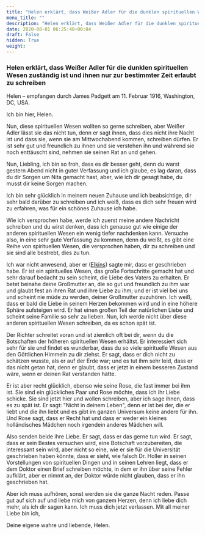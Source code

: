```yaml
---
title: "Helen erklärt, dass Weißer Adler für die dunklen spirituellen Wesen zuständig ist und ihnen nur zur bestimmter Zeit erlaubt zu schreiben"
menu_title: ""
description: "Helen erklärt, dass Weißer Adler für die dunklen spirituellen Wesen zuständig ist und ihnen nur zur bestimmter Zeit erlaubt zu schreiben"
date: 2020-08-01 06:25:48+00:84
draft: False
hidden: True
weight:
---
```

### Helen erklärt, dass Weißer Adler für die dunklen spirituellen Wesen zuständig ist und ihnen nur zur bestimmter Zeit erlaubt zu schreiben

Helen – empfangen durch James Padgett am 11. Februar 1916, Washington, DC, USA.

Ich bin hier, Helen.

Nun, diese spirituellen Wesen wollten so gerne schreiben, aber Weißer Adler lässt sie das nicht tun, denn er sagt ihnen, dass dies nicht ihre Nacht ist und dass sie, wenn sie am Mittwochabend kommen, schreiben dürfen. Er ist sehr gut und freundlich zu ihnen und sie verstehen ihn und während sie noch enttäuscht sind, nehmen sie seinen Rat an und gehen.

Nun, Liebling, ich bin so froh, dass es dir besser geht, denn du warst gestern Abend nicht in guter Verfassung und ich glaube, es lag daran, dass du dir Sorgen um Nita gemacht hast, aber, wie ich dir gesagt habe, du musst dir keine Sorgen machen.

Ich bin sehr glücklich in meinem neuen Zuhause und ich beabsichtige, dir sehr bald darüber zu schreiben und ich weiß, dass es dich sehr freuen wird zu erfahren, was für ein schönes Zuhause ich habe.

Wie ich versprochen habe, werde ich zuerst meine andere Nachricht schreiben und du wirst denken, dass ich genauso gut wie einige der anderen spirituellen Wesen ein wenig tiefer nachdenken kann. Versuche also, in eine sehr gute Verfassung zu kommen, denn du weißt, es gibt eine Reihe von spirituellen Wesen, die versprochen haben, dir zu schreiben und sie sind alle bestrebt, dies zu tun.

Ich war nicht anwesend, aber er ([Elkins](/padgett-botschaften/padgett-botschaften-in-reihenfolge-des-datums/padgett-botschaften-1916/stephen-elkins-wurde-von-herrn-padgett-unterstuetzt-und-ist-aus-der-finsternis-herausgekommen-jep-stephen-elkins-11-februar-1916/)) sagte mir, dass er geschrieben habe. Er ist ein spirituelles Wesen, das große Fortschritte gemacht hat und sehr darauf bedacht zu sein scheint, die Liebe des Vaters zu erhalten. Er betet beinahe deine Großmutter an, die so gut und freundlich zu ihm war und glaubt fest an ihren Rat und ihre Liebe zu ihm; und er ist viel bei uns und scheint nie müde zu werden, deiner Großmutter zuzuhören. Ich weiß, dass er bald die Liebe in seinem Herzen bekommen wird und in eine höhere Sphäre aufsteigen wird. Er hat einen großen Teil der natürlichen Liebe und scheint seine Familie so sehr zu lieben. Nun, ich werde nicht über diese anderen spirituellen Wesen schreiben, da es schon spät ist.

Der Richter schreitet voran und ist ziemlich oft bei dir, wenn du die Botschaften der höheren spirituellen Wesen erhältst. Er interessiert sich sehr für sie und findet es wunderbar, dass du so viele spirituelle Wesen aus den Göttlichen Himmeln zu dir ziehst. Er sagt, dass er dich nicht zu schätzen wusste, als er auf der Erde war; und es tut ihm sehr leid, dass er das nicht getan hat, denn er glaubt, dass er jetzt in einem besseren Zustand wäre, wenn er deinen Rat verstanden hätte.

Er ist aber recht glücklich, ebenso wie seine Rose, die fast immer bei ihm ist. Sie sind ein glückliches Paar und Rose möchte, dass ich ihr Liebe schicke. Sie sind jetzt hier und wollen schreiben, aber ich sage ihnen, dass es zu spät ist. Er sagt: "Nicht in deinem Leben", denn er ist bei der, die er liebt und die ihn liebt und es gibt im ganzen Universum keine andere für ihn. Und Rose sagt, dass er Recht hat und dass er weder ein kleines holländisches Mädchen noch irgendein anderes Mädchen will.

Also senden beide ihre Liebe. Er sagt, dass er das gerne tun wird. Er sagt, dass er sein Bestes versuchen wird, eine Botschaft vorzubereiten, die interessant sein wird, aber nicht so eine, wie er sie für die Universität geschrieben haben könnte, dass er sieht, wie falsch Dr. Holler in seinen Vorstellungen von spirituellen Dingen und in seinen Lehren liegt, dass er dem Doktor einen Brief schreiben möchte, in dem er ihn über seine Fehler aufklärt, aber er nimmt an, der Doktor würde nicht glauben, dass er ihn geschrieben hat.

Aber ich muss aufhören, sonst werden sie die ganze Nacht reden. Passe gut auf sich auf und liebe mich von ganzem Herzen, denn ich liebe dich mehr, als ich dir sagen kann. Ich muss dich jetzt verlassen. Mit all meiner Liebe bin ich,

Deine eigene wahre und liebende, Helen.
